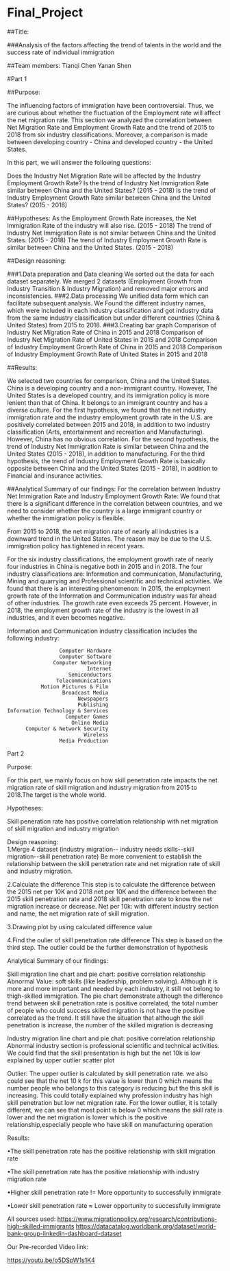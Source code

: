 # Final_Project
##Title: 

###Analysis of the factors affecting the trend of talents in the world and the success rate of individual immigration

##Team members:
Tianqi Chen
Yanan Shen



#Part 1 

##Purpose:

The influencing factors of immigration have been controversial. Thus, we are curious about whether the fluctuation of the Employment rate will affect the net migration rate. This section we analyzed the correlation between Net Migration Rate and Employment Growth Rate and the trend of 2015 to 2018 from six industry classifications. Moreover, a comparison is made between developing country - China and developed country - the United States.

In this part, we will answer the following questions:

Does the Industry Net Migration Rate will be affected by the Industry Employment Growth Rate?
Is the trend of Industry Net Immigration Rate similar between China and the United States? (2015 - 2018)
Is the trend of Industry Employment Growth Rate similar between China and the United States? (2015 - 2018)

##Hypotheses: 
As the Employment Growth Rate increases, the Net Immigration Rate of the industry will also rise. (2015 - 2018)
The trend of Industry Net Immigration Rate is not similar between China and the United States. (2015 - 2018)
The trend of Industry Employment Growth Rate is similar between China and the United States.  (2015 - 2018)

##Design reasoning: 

###1.Data preparation and Data cleaning 
We sorted out the data for each dataset separately. 
We merged 2 datasets (Employment Growth from Industry Transition
& Industry Migration) and removed major errors and inconsistencies. 
###2.Data processing
We unified data form which can facilitate subsequent analysis.
We Found the different industry names, which were included in each industry classification and got industry data from the same industry classification but under different countries (China & United States) from 2015 to 2018.
###3.Creating bar graph
Comparison of Industry Net Migration Rate of China in 2015 and 2018
Comparison of Industry Net Migration Rate of United States in 2015 and 2018
Comparison of Industry Employment Growth Rate of China in 2015 and 2018
Comparison of Industry Employment Growth Rate of United States in 2015 and 2018

##Results:

We selected two countries for comparison, China and the United States. China is a developing country and a non-immigrant country. However, The United States is a developed country, and its immigration policy is more lenient than that of China. It belongs to an immigrant country and has a diverse culture.
For the first hypothesis, we found that the net industry immigration rate and the industry employment growth rate  in the U.S. are positively correlated between 2015 and 2018, in addition to two industry classification (Arts, entertainment and recreation and Manufacturing).  However, China has no obvious correlation.
For the second hypothesis, the trend of Industry Net Immigration Rate is similar between China and the United States (2015 - 2018), in addition to manufacturing. 
For the third hypothesis, the trend of Industry Employment Growth Rate is basically opposite between China and the United States (2015 - 2018), in addition to Financial and insurance activities. 

##Analytical Summary of our findings:
For the correlation between Industry Net Immigration Rate and Industry Employment Growth Rate: 
We found that there is a significant difference in the correlation between countries, and we need to consider whether the country is a large immigrant country or whether the immigration policy is flexible.

From 2015 to 2018, the net migration rate of nearly all industries is a       downward trend in the United States. The reason may be due to the U.S. immigration policy has tightened in recent years. 

For the six industry classifications, the employment growth rate of nearly four industries in China is negative both in 2015 and in 2018. The four industry classifications are:  Information and communication, Manufacturing, Mining and quarrying  and Professional scientific and technical activities. 
We found that there is an interesting phenomenon: 
In 2015, the employment growth rate of the Information and Communication industry was far ahead of other industries. The growth rate even exceeds 25 percent. However, in 2018, the employment growth rate of the industry is the lowest in all industries, and it even becomes negative. 

Information and Communication industry classification includes the following industry:  

                     Computer Hardware
                     Computer Software
                   Computer Networking
                              Internet
                        Semiconductors
                    Telecommunications
               Motion Pictures & Film
                      Broadcast Media
                           Newspapers
                           Publishing
    Information Technology & Services
                       Computer Games
                         Online Media
          Computer & Network Security
                             Wireless
                     Media Production


Part 2 

Purpose:

For this part, we mainly focus on how skill penetration rate impacts the net migration rate of skill migration and industry
migration from 2015 to 2018.The target is the whole world.

Hypotheses:

Skill peneration rate has positive correlation relationship with net migration of skill migration and industry migration

Design reasoning:  
1.Merge 4 dataset (industry migration-- industry needs skills--skill migration--skill penetration rate)
  Be more convenient to establish the relationship between the skill penetration rate and net migration rate of skill and
  industry migration.

2.Calculate the difference 
  This step is to calculate the difference between the 2015 net per 10K  and 2018 net per 10K  and the difference between the
  2015 skill penetration rate and 2018 skill penetration rate to know the net migration increase or decrease.
  Net per 10k: with different industry section and name, the net migration rate of skill migration.

3.Drawing plot by using calculated difference value

4.Find the oulier of skill penetration rate difference 
  This step is based on the third step. The outlier could be the further demonstration of hypothesis 
  
Analytical Summary of our findings:

  Skill migration line chart and pie chart:
  positive correlation relationship
  Abnormal Value: soft skills (like leadership, problem solving). Although it is more and more important and needed by each
  industry, it still not belong to thigh-skilled immigration.
  The pie chart demonstrate although the difference trend between skill penetration rate is positive correlated, the total
  number of people who could success skilled migration is not have the positive correlated as the trend. It still have the
  situation that although the skill penetration is increase, the number of the skilled migration is decreasing
 
  Industry migration line chart and pie chat:
  positive correlation relationship 
  Abnormal industry section is professional scientific and technical activities. We could find that the skill presentation is
  high but the net 10k is low explained by upper outlier scatter plot

  Outlier:
  The upper outlier is calculated by skill penetration rate. we also could see that the net 10 k for this value is lower than
  0 which means the number people who belongs to this category is reducing but the this skill is increasing. This could 
  totally explained why profession industry has high skill penetration but low net migration rate.
  For the lower outlier, it is totally different, we can see that most point is below 0 which means the skill rate is lower 
  and the net migration is lower which is the positive relationship,especially people who have skill on manufacturing 
  operation

Results:
  
  •The skill penetration rate has the positive relationship with skill migration rate
  
  •The skill penetration rate has the positive relationship with industry migration rate
  
  •Higher skill penetration rate != More opportunity to successfully immigrate
  
  •Lower skill penetration rate ≈ Lower opportunity to successfully immigrate 

All sources used: 
https://www.migrationpolicy.org/research/contributions-high-skilled-immigrants
https://datacatalog.worldbank.org/dataset/world-bank-group-linkedin-dashboard-dataset


Our Pre-recorded Video link:

https://youtu.be/o5DSpW1s1K4
